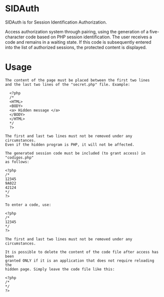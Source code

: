 # SIDAuth
SIDAuth is for Session Identification Authorization.

Access authorization system through pairing, using the generation of a five-character code based on PHP session identification. The user receives a code and remains in a waiting state. If this code is subsequently entered into the list of authorized sessions, the protected content is displayed.
# Usage
```
The content of the page must be placed between the first two lines
and the last two lines of the "secret.php" file. Example:

  <?php
  /*
  <HTML>
  <BODY>
  <a> Hidden message </a>
  </BODY>
  </HTML>
  */ 
  ?> 

The first and last two lines must not be removed under any circumstances.
Even if the hidden program is PHP, it will not be affected.

The generated session code must be included (to grant access) in "codigos.php"
as follows:

<?php
/*
12345
9A022
42124
*/ 
?>

To enter a code, use:

<?php
/*
12345 
*/ 
?>

The first and last two lines must not be removed under any circumstances.

It is possible to delete the content of the code file after access has been
granted ONLY if it is an application that does not require reloading the
hidden page. Simply leave the code file like this:

<?php
/* 
*/ 
?>
```
